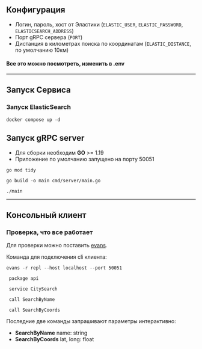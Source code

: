 ## Конфигурация

* Логин, пароль, хост от Эластики (`ELASTIC_USER`, `ELASTIC_PASSWORD`, `ELASTICSEARCH_ADDRESS`)
* Порт gRPC сервера (`PORT`)
* Дистанция в километрах поиска по координатам (`ELASTIC_DISTANCE`, по умолчанию 10км)

#### Все это можно посмотреть, изменить в .env

---

## Запуск Сервиса

### Запуск ElasticSearch
```
docker compose up -d
```

## Запуск gRPC server

* Для сборки необходим **GO** >= 1.19
* Приложение по умолчанию запущено на порту 50051

```
go mod tidy
```

```
go build -o main cmd/server/main.go 
```

```
./main
```

---

## Консольный клиент

### Проверка, что все работает

Для проверки можно поставить [evans](https://github.com/ktr0731/evans/releases/tag/v0.10.11).

Команда для подключения cli клиента:

```
evans -r repl --host localhost --port 50051
```

```
 package api
```

```
 service CitySearch
```

```
 call SearchByName
```

```
 call SearchByCoords
```

Последние две команды запрашивают параметры интерактивно:

* **SearchByName**  name: string
* **SearchByCoords** lat, long: float